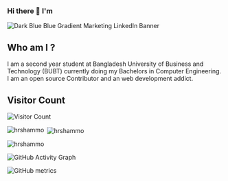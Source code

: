 ### Hi there 👋 I'm 
![Dark Blue   Blue Gradient Marketing LinkedIn Banner](https://user-images.githubusercontent.com/76872754/148948182-323e9877-8b1e-4062-bf9e-86c74188d192.png)



## Who am I ?
I am a second year student at Bangladesh University of Business and Technology (BUBT) currently doing my Bachelors in Computer Engineering. 
I am an open source Contributor and an web development addict.

<!--
**hrshammo/hrshammo** is a ✨ _special_ ✨ repository because its `README.md` (this file) appears on your GitHub profile.

Here are some ideas to get you started:

- 🔭 I’m currently working on ...
- 🌱 I’m currently learning ...
- 👯 I’m looking to collaborate on ...
- 🤔 I’m looking for help with ...
- 💬 Ask me about ...
- 📫 How to reach me: ...
- 😄 Pronouns: ...
- ⚡ Fun fact: ...
-->


## Visitor Count
![Visitor Count](https://profile-counter.glitch.me/hrshammo/count.svg)

<p><img align="left" src="https://github-readme-stats.vercel.app/api/top-langs?username=hrshammo&show_icons=true&locale=en&layout=compact" alt="hrshammo" /></p>

<p>&nbsp;<img align="center" src="https://github-readme-stats.vercel.app/api?username=hrshammo&show_icons=true&locale=en" alt="hrshammo" /></p>

<p><img align="center" src="https://github-readme-streak-stats.herokuapp.com/?user=hrshammo&" alt="hrshammo" /></p>

![GitHub Activity Graph](https://activity-graph.herokuapp.com/graph?username=hrshammo)  

![GitHub metrics](https://metrics.lecoq.io/hrshammo)

